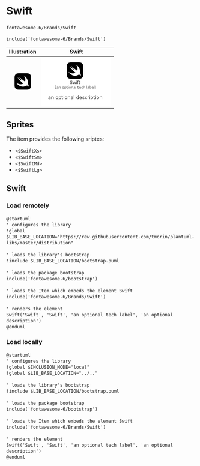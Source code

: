 # Swift


```text
fontawesome-6/Brands/Swift
```

```text
include('fontawesome-6/Brands/Swift')
```



| Illustration | Swift |
| :---: | :---: |
| ![illustration for Illustration](../../fontawesome-6/Brands/Swift.png) | ![illustration for Swift](../../fontawesome-6/Brands/Swift.Local.png) |



## Sprites
The item provides the following sriptes:

- `<$SwiftXs>`
- `<$SwiftSm>`
- `<$SwiftMd>`
- `<$SwiftLg>`





## Swift

### Load remotely
```plantuml
@startuml
' configures the library
!global $LIB_BASE_LOCATION="https://raw.githubusercontent.com/tmorin/plantuml-libs/master/distribution"

' loads the library's bootstrap
!include $LIB_BASE_LOCATION/bootstrap.puml

' loads the package bootstrap
include('fontawesome-6/bootstrap')

' loads the Item which embeds the element Swift
include('fontawesome-6/Brands/Swift')

' renders the element
Swift('Swift', 'Swift', 'an optional tech label', 'an optional description')
@enduml
```

### Load locally
```plantuml
@startuml
' configures the library
!global $INCLUSION_MODE="local"
!global $LIB_BASE_LOCATION="../.."

' loads the library's bootstrap
!include $LIB_BASE_LOCATION/bootstrap.puml

' loads the package bootstrap
include('fontawesome-6/bootstrap')

' loads the Item which embeds the element Swift
include('fontawesome-6/Brands/Swift')

' renders the element
Swift('Swift', 'Swift', 'an optional tech label', 'an optional description')
@enduml
```

